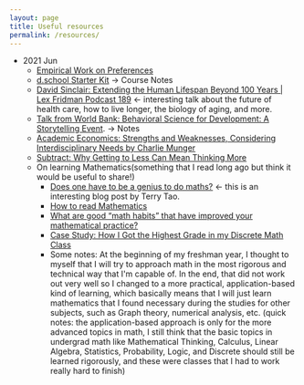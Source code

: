 ```yaml
---
layout: page
title: Useful resources
permalink: /resources/
---
```



- 2021 Jun 
    - [Empirical Work on Preferences](https://youtu.be/yHiibI-FW9s)
    - [d.school Starter Kit](https://docs.google.com/presentation/d/1kMROhf-S6z0hLKb7Km0PddUff-wiYkuD5QCNeD8t-Ns/edit#slide=id.g827ccf4a3e_0_8) → Course Notes
    - [David Sinclair: Extending the Human Lifespan Beyond 100 Years | Lex Fridman Podcast 189](https://youtu.be/jhKZIq3SlYE) ← interesting talk about the future of health care, how to live longer, the biology of aging, and more.
    - [Talk from World Bank: Behavioral Science for Development: A Storytelling Event](https://www.worldbank.org/en/news/video/2018/10/04/behavioral-science-for-development#). → Notes
    - [Academic Economics: Strengths and Weaknesses, Considering Interdisciplinary Needs by Charlie Munger](https://fs.blog/great-talks/academic-economics-charlie-munger/)
    - [Subtract: Why Getting to Less Can Mean Thinking More](https://behavioralscientist.org/subtract-why-getting-to-less-can-mean-thinking-more/)
    - On learning Mathematics(something that I read long ago but think it would be useful to share!) 
        - [Does one have to be a genius to do maths?](https://terrytao.wordpress.com/career-advice/does-one-have-to-be-a-genius-to-do-maths/) ← this is an interesting blog post by Terry Tao. 
        - [How to read Mathematics](http://www.people.vcu.edu/~dcranston/490/handouts/math-read.html)
        - [What are good “math habits” that have improved your mathematical practice?](https://math.stackexchange.com/questions/2237243/what-are-good-math-habits-that-have-improved-your-mathematical-practice)
        - [Case Study: How I Got the Highest Grade in my Discrete Math Class](https://www.calnewport.com/blog/2008/11/25/case-study-how-i-got-the-highest-grade-in-my-discrete-math-class/)
        - Some notes: At the beginning of my freshman year, I thought to myself that I will try to approach math in the most rigorous and technical way that I'm capable of. In the end, that did not work out very well so I changed to a more practical, application-based kind of learning, which basically means that I will just learn mathematics that I found necessary during the studies for other subjects, such as Graph theory, numerical analysis, etc. (quick notes: the application-based approach is only for the more advanced topics in math, I still think that the basic topics in undergrad math like Mathematical Thinking, Calculus, Linear Algebra, Statistics, Probability, Logic, and Discrete should still be learned rigorously, and these were classes that I had to work really hard to finish)

